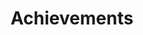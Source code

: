 ---
# An instance of the Accomplishments widget.
# Documentation: https://wowchemy.com/docs/page-builder/
widget: accomplishments

# This file represents a page section.
headless: true

# Order that this section appears on the page.
weight: 20

# Note: `&shy;` is used to add a 'soft' hyphen in a long heading.
title: 'Achievements'
subtitle:

# Date format
#   Refer to https://wowchemy.com/docs/customization/#date-format
date_format: Jan 2006

# Accomplishments.
#   Add/remove as many `item` blocks below as you like.
#   `title`, `organization`, and `date_start` are the required parameters.
#   Leave other parameters empty if not required.
#   Begin multi-line descriptions with YAML's `|2-` multi-line prefix.
item:

  - certificate_url: ''
    date_start: '2023-10-20'
    description: ''
    organization: 共同研究「未来モビリティ材料」共創フェア
    organization_url: 'http://www-test.ait.ac.jp/news/detail/0007407.html'
    title: ロボット実験とAIによりセラミックス化学焼結プロセスの条件探索を高速化
    url: ''

  - certificate_url: ''
    date_end: '2022-11-20'
    date_start: '2022-11-18'
    description: ''
    organization: 第8回沖縄海洋ロボットコンペティション
    organization_url: 'https://www.robo-underwater.jp/2022/rchp/JPN/index.php'
    title: フリースタイル部門 最優秀賞
    url: ''

  - certificate_url: ''
    date_end: '2022-08-28'
    date_start: '2022-08-27'
    description: ''
    organization: 水中ロボットコンベンション in JAMSTEC 2022
    organization_url: 'http://jam22.underwaterrobonet.org/free/'
    title: バイオミメティック・カテゴリ1位
    url: ''

  - certificate_url: ''
    date_end: '2022-03-12'
    date_start: '2022-03-09'
    description: ''
    organization: Youtube - performing the multiple processes for crepe cooking
    organization_url: 'https://www.youtube.com/watch?v=22GWNImY4Ng'
    title: FOOMA JAPAN 2022 出展
    url: ''

  - certificate_url: ''
    date_end: '2022-03-12'
    date_start: '2022-03-09'
    description: ''
    organization: ロボスタ - アイデアチャレンジ最優秀賞は進化した「クレープロボット」が受賞
    organization_url: 'https://robotstart.info/2022/03/14/irex-cobotta-wrs.html'
    title: 2022国際ロボット展 出展
    url: ''

  - certificate_url: ''
    date_end: '2021-08-29'
    date_start: '2021-08-28'
    description: ''
    organization: 水中ロボットコンベンション in JAMSTEC 2021
    organization_url: 'http://jam21.underwaterrobonet.org/free/'
    title: 優勝
    url: ''

  - certificate_url: ''
    date_end: '2020-12-06'
    date_start: '2020-12-05'
    description: ''
    organization: 水中ロボットコンベンション in JAMSTEC 2020
    organization_url: 'https://fields.canpan.info/data/organizations/198/198808/1988089841/files/_DG3nTHe.pdf'
    title: 優勝
    url: ''

  - certificate_url: ''
    date_end: '2020-11-08'
    date_start: '2020-11-06'
    description: ''
    organization: 第6回沖縄海洋ロボットコンペティション
    organization_url: 'https://www.robo-underwater.jp/2020/rchp/JPN/index.php'
    title: フリースタイル部門 優秀賞
    url: ''

design:
  columns: '1'
---